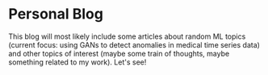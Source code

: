 # Personal Blog

This blog will most likely include some articles about random ML topics (current focus: using GANs to detect anomalies in medical time series data) 
and other topics of interest (maybe some train of thoughts, maybe something related to my work). Let's see!
